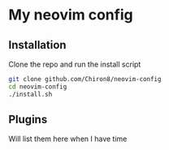 # My neovim config

## Installation


Clone the repo and run the install script

```bash
git clone github.com/Chiron8/neovim-config
cd neovim-config
./install.sh
```

## Plugins

Will list them here when I have time
